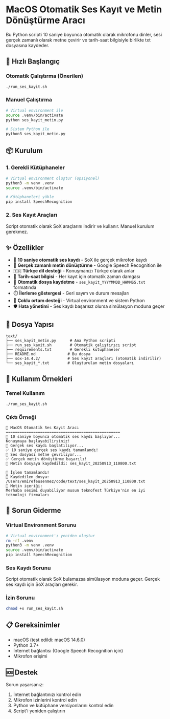 # MacOS Otomatik Ses Kayıt ve Metin Dönüştürme Aracı

Bu Python scripti 10 saniye boyunca otomatik olarak mikrofonu dinler, sesi gerçek zamanlı olarak metne çevirir ve tarih-saat bilgisiyle birlikte txt dosyasına kaydeder.

## 🚀 Hızlı Başlangıç

### Otomatik Çalıştırma (Önerilen)
```bash
./run_ses_kayit.sh
```

### Manuel Çalıştırma
```bash
# Virtual environment ile
source .venv/bin/activate
python ses_kayit_metin.py

# Sistem Python ile
python3 ses_kayit_metin.py
```

## 📦 Kurulum

### 1. Gerekli Kütüphaneler
```bash
# Virtual environment oluştur (opsiyonel)
python3 -m venv .venv
source .venv/bin/activate

# Kütüphaneleri yükle
pip install SpeechRecognition
```

### 2. Ses Kayıt Araçları
Script otomatik olarak SoX araçlarını indirir ve kullanır. Manuel kurulum gerekmez.

## ✨ Özellikler

- 🎤 **10 saniye otomatik ses kaydı** - SoX ile gerçek mikrofon kaydı
- 🔄 **Gerçek zamanlı metin dönüştürme** - Google Speech Recognition ile
- 🇹🇷 **Türkçe dil desteği** - Konuşmanızı Türkçe olarak anlar
- 📅 **Tarih-saat bilgisi** - Her kayıt için otomatik zaman damgası
- 💾 **Otomatik dosya kaydetme** - `ses_kayit_YYYYMMDD_HHMMSS.txt` formatında
- ⏱️ **İlerleme göstergesi** - Geri sayım ve durum mesajları
- 🔧 **Çoklu ortam desteği** - Virtual environment ve sistem Python
- 🛡️ **Hata yönetimi** - Ses kaydı başarısız olursa simülasyon moduna geçer

## 📁 Dosya Yapısı

```
text/
├── ses_kayit_metin.py      # Ana Python scripti
├── run_ses_kayit.sh        # Otomatik çalıştırıcı script
├── requirements.txt        # Gerekli kütüphaneler
├── README.md              # Bu dosya
├── sox-14.4.2/            # Ses kayıt araçları (otomatik indirilir)
└── ses_kayit_*.txt        # Oluşturulan metin dosyaları
```

## 🎯 Kullanım Örnekleri

### Temel Kullanım
```bash
./run_ses_kayit.sh
```

### Çıktı Örneği
```
🎯 MacOS Otomatik Ses Kayıt Aracı
==================================================
🎤 10 saniye boyunca otomatik ses kaydı başlıyor...
Konuşmaya başlayabilirsiniz!
🎯 Gerçek ses kaydı başlatılıyor...
✅ 10 saniye gerçek ses kaydı tamamlandı!
🔄 Ses dosyası metne çevriliyor...
✅ Gerçek metin dönüştürme başarılı!
💾 Metin dosyaya kaydedildi: ses_kayit_20250913_110800.txt

🎉 İşlem tamamlandı!
📄 Kaydedilen dosya: /Users/emirefeusenmez/code/text/ses_kayit_20250913_110800.txt
📝 Metin içeriği:
Merhaba sesimi duyabiliyor musun teknofest Türkiye'nin en iyi teknoloji firmaları
```

## 🔧 Sorun Giderme

### Virtual Environment Sorunu
```bash
# Virtual environment'ı yeniden oluştur
rm -rf .venv
python3 -m venv .venv
source .venv/bin/activate
pip install SpeechRecognition
```

### Ses Kaydı Sorunu
Script otomatik olarak SoX bulamazsa simülasyon moduna geçer. Gerçek ses kaydı için SoX araçları gerekir.

### İzin Sorunu
```bash
chmod +x run_ses_kayit.sh
```

## 📋 Gereksinimler

- macOS (test edildi: macOS 14.6.0)
- Python 3.7+
- İnternet bağlantısı (Google Speech Recognition için)
- Mikrofon erişimi

## 🆘 Destek

Sorun yaşarsanız:
1. İnternet bağlantınızı kontrol edin
2. Mikrofon izinlerini kontrol edin
3. Python ve kütüphane versiyonlarını kontrol edin
4. Script'i yeniden çalıştırın
